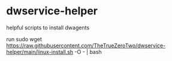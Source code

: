 # dwservice-helper
helpful scripts to install dwagents

run
sudo wget https://raw.githubusercontent.com/TheTrueZeroTwo/dwservice-helper/main/linux-install.sh -O - | bash
